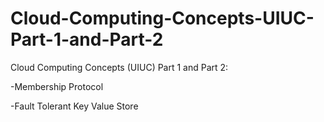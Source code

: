 # Cloud-Computing-Concepts-UIUC-Part-1-and-Part-2
Cloud Computing Concepts (UIUC) Part 1 and Part 2: 

-Membership Protocol

-Fault Tolerant Key Value Store 
